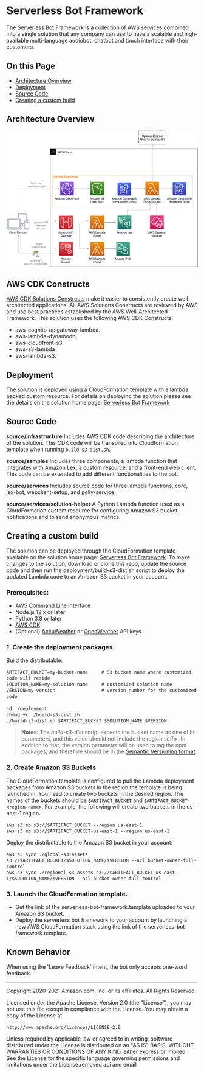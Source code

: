 # Serverless Bot Framework

The Serverless Bot Framework is a collection of AWS services combined into a single solution that any company can use to have a scalable and high-available multi-language audiobot, chatbot and touch interface with their customers.

## On this Page

- [Architecture Overview](#architecture-overview)
- [Deployment](#deployment)
- [Source Code](#source-code)
- [Creating a custom build](#additional-resources)

## Architecture Overview

![Architecture](deployment/architecture.png)

## AWS CDK Constructs

[AWS CDK Solutions Constructs](https://aws.amazon.com/solutions/constructs/) make it easier to consistently create well-architected applications. All AWS Solutions Constructs are reviewed by AWS and use best practices established by the AWS Well-Architected Framework. This solution uses the following AWS CDK Constructs:

- aws-cognito-apigateway-lambda.
- aws-lambda-dynamodb.
- aws-cloudfront-s3
- aws-s3-lambda
- aws-lambda-s3.

## Deployment

The solution is deployed using a CloudFormation template with a lambda backed custom resource. For details on deploying the solution please see the details on the solution home page: [Serverless Bot Framework](https://aws.amazon.com/solutions/serverless-bot-framework/)

## Source Code

**source/infrastructure**
Includes AWS CDK code describing the architecture of the solution. This CDK code will be transpiled into Cloudformation template when running `build-s3-dist.sh`.

**source/samples**
Includes three components, a lambda function that integrates with Amazon Lex, a custom resource, and a front-end web client. This code can be extended to add different functionalities to the bot.

**source/services**
Includes source code for three lambda functions, core, lex-bot, webclient-setup, and polly-service.

**source/services/solution-helper**
A Python Lambda function used as a CloudFormation custom resource for configuring Amazon S3 bucket notifications and to send anonymous metrics.

## Creating a custom build

The solution can be deployed through the CloudFormation template available on the solution home page: [Serverless Bot Framework](https://aws.amazon.com/solutions/implementations/serverless-bot-framework/).
To make changes to the solution, download or clone this repo, update the source code and then run the deployment/build-s3-dist.sh script to deploy the updated Lambda code to an Amazon S3 bucket in your account.

### Prerequisites:

- [AWS Command Line Interface](https://aws.amazon.com/cli/)
- Node.js 12.x or later
- Python 3.8 or later
- [AWS CDK](https://aws.amazon.com/cdk/)
- (Optional) [AccuWeather](https://developer.accuweather.com/) or [OpenWeather](https://openweathermap.org/api) API keys

### 1. Create the deployment packages

Build the distributable:

```
ARTIFACT_BUCKET=my-bucket-name     # S3 bucket name where customized code will reside
SOLUTION_NAME=my-solution-name     # customized solution name
VERSION=my-version                 # version number for the customized code

cd ./deployment
chmod +x ./build-s3-dist.sh
./build-s3-dist.sh $ARTIFACT_BUCKET $SOLUTION_NAME $VERSION
```

> **Notes**: The _build-s3-dist_ script expects the bucket name as one of its parameters, and this value should not include the region suffix. In addition to that, the version parameter will be used to tag the npm packages, and therefore should be in the [Semantic Versioning format](https://semver.org/spec/v2.0.0.html).

### 2. Create Amazon S3 Buckets

The CloudFormation template is configured to pull the Lambda deployment packages from Amazon S3 buckets in the region the template is being launched in. You need to create two buckets in the desired region. The names of the buckets should be `$ARTIFACT_BUCKET` and `$ARTIFACT_BUCKET-<region-name>`. For example, the following will create two buckets in the us-east-1 region.

```
aws s3 mb s3://$ARTIFACT_BUCKET --region us-east-1
aws s3 mb s3://$ARTIFACT_BUCKET-us-east-1 --region us-east-1
```

Deploy the distributable to the Amazon S3 bucket in your account:

```
aws s3 sync ./global-s3-assets s3://$ARTIFACT_BUCKET/$SOLUTION_NAME/$VERSION --acl bucket-owner-full-control
aws s3 sync ./regional-s3-assets s3://$ARTIFACT_BUCKET-us-east-1/$SOLUTION_NAME/$VERSION --acl bucket-owner-full-control
```

### 3. Launch the CloudFormation template.

- Get the link of the serverless-bot-framework.template uploaded to your Amazon S3 bucket.
- Deploy the serverless bot framework to your account by launching a new AWS CloudFormation stack using the link of the serverless-bot-framework.template.

## Known Behavior

When using the 'Leave Feedback' intent, the bot only accepts one-word feedback.

---

Copyright 2020-2021 Amazon.com, Inc. or its affiliates. All Rights Reserved.

Licensed under the Apache License, Version 2.0 (the "License");
you may not use this file except in compliance with the License.
You may obtain a copy of the License at

    http://www.apache.org/licenses/LICENSE-2.0

Unless required by applicable law or agreed to in writing, software
distributed under the License is distributed on an "AS IS" BASIS,
WITHOUT WARRANTIES OR CONDITIONS OF ANY KIND, either express or implied.
See the License for the specific language governing permissions and
limitations under the License.removed api and email